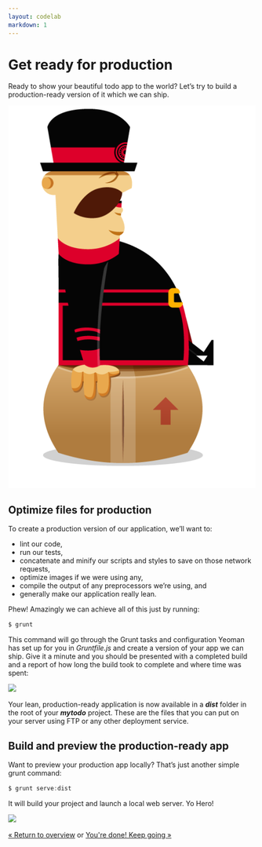 ```yaml
---
layout: codelab
markdown: 1
---
```


# Get ready for production

Ready to show your beautiful todo app to the world? Let’s try to build a production-ready version of it which we can ship.

<div class="mast-holder">
  <img src="/assets/img/yeoman-009.png">
</div>

## Optimize files for production

To create a production version of our application, we’ll want to:

* lint our code,
* run our tests,
* concatenate and minify our scripts and styles to save on those network requests,
* optimize images if we were using any,
* compile the output of any preprocessors we’re using, and
* generally make our application really lean. 

Phew! Amazingly we can achieve all of this just by running:

```js
$ grunt
```

This command will go through the Grunt tasks and configuration Yeoman has set up for you in *Gruntfile.js* and create a version of your app we can ship. Give it a minute and you should be presented with a completed build and a report of how long the build took to complete and where time was spent:

![](/assets/img/codelab/image_35.png)

Your lean, production-ready application is now available in a ***dist*** folder in the root of your ***mytodo*** project. These are the files that you can put on your server using FTP or any other deployment service.

## Build and preview the production-ready app

Want to preview your production app locally? That’s just another simple grunt command:

```js
$ grunt serve:dist
```

It will build your project and launch a local web server. Yo Hero!

![](/assets/img/codelab/image_36.png)

<p class="codelab-paging">
  <a href="../codelab.html#toc">&laquo; Return to overview</a>
  or
  <a href="keep-going.html">You're done! Keep going &raquo;</a>
</p>
